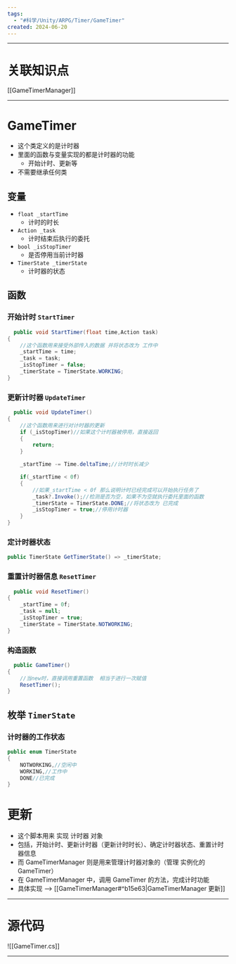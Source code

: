 ```yaml
---
tags:
  - "#科学/Unity/ARPG/Timer/GameTimer"
created: 2024-06-20
---
```


---
# 关联知识点

[[GameTimerManager]]

---
# GameTimer

- 这个类定义的是计时器
- 里面的函数与变量实现的都是计时器的功能
	- 开始计时、更新等
- 不需要继承任何类
## 变量

- `float _startTime`
	- 计时的时长
- `Action _task`
	- 计时结束后执行的委托
- `bool _isStopTimer`
	- 是否停用当前计时器
- `TimerState _timerState`
	- 计时器的状态
## 函数

### 开始计时 `StartTimer`

```C#
  public void StartTimer(float time,Action task)
{
	//这个函数用来接受外部传入的数据 并将状态改为 工作中
	_startTime = time;
	_task = task;
	_isStopTimer = false;
	_timerState = TimerState.WORKING;
}
```
### 更新计时器 `UpdateTimer`

```C#
  public void UpdateTimer()
{
	//这个函数用来进行对计时器的更新
	if (_isStopTimer)//如果这个计时器被停用，直接返回
	{
		return;
	}

	_startTime -= Time.deltaTime;//计时时长减少

	if(_startTime < 0f)
	{
		//如果_startTime < 0f 那么说明计时已经完成可以开始执行任务了
		_task?.Invoke();//检测是否为空，如果不为空就执行委托里面的函数
		_timerState = TimerState.DONE;//将状态改为 已完成
		_isStopTimer = true;//停用计时器
	}
}
```
### 定计时器状态

```C#
public TimerState GetTimerState() => _timerState;
```
### 重置计时器信息 `ResetTimer`

```C#
  public void ResetTimer()
{
	_startTime = 0f;
	_task = null;
	_isStopTimer = true;
	_timerState = TimerState.NOTWORKING;
}
```
### 构造函数

```C#
  public GameTimer()
{
	//当new时，直接调用重置函数  相当于进行一次赋值
	ResetTimer();
}
```
## 枚举 `TimerState`

### 计时器的工作状态

```C#
public enum TimerState
{
    NOTWORKING,//空闲中
    WORKING,//工作中
    DONE//已完成
}
```
# 更新

- 这个脚本用来 实现 计时器 对象
- 包括，开始计时、更新计时器（更新计时时长）、确定计时器状态、重置计时器信息
- 而 GameTimerManager 则是用来管理计时器对象的（管理 实例化的 GameTimer）
- 在 GameTimerManager 中，调用 GameTimer 的方法，完成计时功能
- 具体实现 ——> [[GameTimerManager#^b15e63|GameTimerManager 更新]]

---
# 源代码

![[GameTimer.cs]]

---